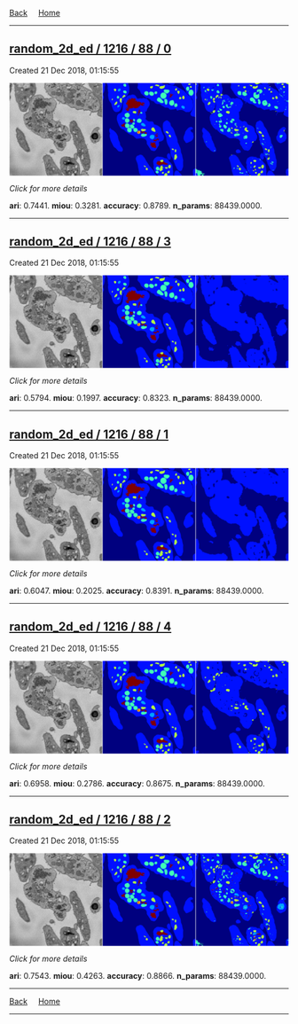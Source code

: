 
[Back](..)&nbsp;&nbsp;&nbsp;&nbsp;&nbsp;[Home](https://leapmanlab.github.io/snapshots)

---

<div class="summary"><a href="0"><h2>random_2d_ed / 1216 / 88 / 0</h2></a><p>Created 21 Dec 2018, 01:15:55
</p><a href="0"><img src="0/media/summary.png" align="center"></a><p>
<i>Click for more details</i>
</p></div>

**ari**: 0.7441. **miou**: 0.3281. **accuracy**: 0.8789. **n_params**: 88439.0000. 

---

<div class="summary"><a href="3"><h2>random_2d_ed / 1216 / 88 / 3</h2></a><p>Created 21 Dec 2018, 01:15:55
</p><a href="3"><img src="3/media/summary.png" align="center"></a><p>
<i>Click for more details</i>
</p></div>

**ari**: 0.5794. **miou**: 0.1997. **accuracy**: 0.8323. **n_params**: 88439.0000. 

---

<div class="summary"><a href="1"><h2>random_2d_ed / 1216 / 88 / 1</h2></a><p>Created 21 Dec 2018, 01:15:55
</p><a href="1"><img src="1/media/summary.png" align="center"></a><p>
<i>Click for more details</i>
</p></div>

**ari**: 0.6047. **miou**: 0.2025. **accuracy**: 0.8391. **n_params**: 88439.0000. 

---

<div class="summary"><a href="4"><h2>random_2d_ed / 1216 / 88 / 4</h2></a><p>Created 21 Dec 2018, 01:15:55
</p><a href="4"><img src="4/media/summary.png" align="center"></a><p>
<i>Click for more details</i>
</p></div>

**ari**: 0.6958. **miou**: 0.2786. **accuracy**: 0.8675. **n_params**: 88439.0000. 

---

<div class="summary"><a href="2"><h2>random_2d_ed / 1216 / 88 / 2</h2></a><p>Created 21 Dec 2018, 01:15:55
</p><a href="2"><img src="2/media/summary.png" align="center"></a><p>
<i>Click for more details</i>
</p></div>

**ari**: 0.7543. **miou**: 0.4263. **accuracy**: 0.8866. **n_params**: 88439.0000. 

---

[Back](..)&nbsp;&nbsp;&nbsp;&nbsp;&nbsp;[Home](https://leapmanlab.github.io/snapshots)

---